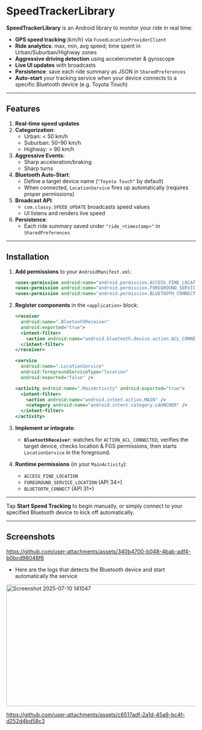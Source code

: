 # SpeedTrackerLibrary

**SpeedTrackerLibrary** is an Android library to monitor your ride in real time:

-  **GPS speed tracking** (km/h) via `FusedLocationProviderClient`
-  **Ride analytics**: max, min, avg speed; time spent in Urban/Suburban/Highway zones
-  **Aggressive driving detection** using accelerometer & gyroscope
-  **Live UI updates** with broadcasts
-  **Persistence**: save each ride summary as JSON in `SharedPreferences`
-  **Auto‑start** your tracking service when your device connects to a specific Bluetooth device (e.g. Toyota Touch)

---

## Features

1. **Real‑time speed updates**
2. **Categorization**:
   - Urban: < 50 km/h
   - Suburban: 50–90 km/h
   - Highway: > 90 km/h
3. **Aggressive Events**:
   - Sharp acceleration/braking
   - Sharp turns
4. **Bluetooth Auto‑Start**:
   - Define a target device name (`"Toyota Touch"` by default)
   - When connected, `LocationService` fires up automatically (requires proper permissions)
5. **Broadcast API**:
   - `com.classy.SPEED_UPDATE` broadcasts speed values
   - UI listens and renders live speed
6. **Persistence**:
   - Each ride summary saved under `"ride_<timestamp>"` in `SharedPreferences`

---

## Installation

1. **Add permissions** to your `AndroidManifest.xml`:

   ```xml
   <uses-permission android:name="android.permission.ACCESS_FINE_LOCATION"/>
   <uses-permission android:name="android.permission.FOREGROUND_SERVICE_LOCATION"/>
   <uses-permission android:name="android.permission.BLUETOOTH_CONNECT"/>
   ```

2. **Register components** in the `<application>` block:

   ```xml
   <receiver
     android:name=".BluetoothReceiver"
     android:exported="true">
     <intent-filter>
       <action android:name="android.bluetooth.device.action.ACL_CONNECTED"/>
     </intent-filter>
   </receiver>

   <service
     android:name=".LocationService"
     android:foregroundServiceType="location"
     android:exported="false" />

   <activity android:name=".MainActivity" android:exported="true">
     <intent-filter>
       <action android:name="android.intent.action.MAIN" />
       <category android:name="android.intent.category.LAUNCHER" />
     </intent-filter>
   </activity>
   ```

3. **Implement or integrate**:

   - **`BluetoothReceiver`**: watches for `ACTION_ACL_CONNECTED`, verifies the target device, checks location & FGS permissions, then starts `LocationService` in the foreground.

4. **Runtime permissions** (in your `MainActivity`):

   - `ACCESS_FINE_LOCATION`
   - `FOREGROUND_SERVICE_LOCATION` (API 34+)
   - `BLUETOOTH_CONNECT` (API 31+)

---

Tap **Start Speed Tracking** to begin manually, or simply connect to your specified Bluetooth device to kick off automatically.

---
## Screenshots
https://github.com/user-attachments/assets/340b4700-b048-4bab-adf4-b0bcd98048f6

- Here are the logs that detects the Bluetooth device and start automatically the service
<img width="1882" height="323" alt="Screenshot 2025-07-10 141047" src="https://github.com/user-attachments/assets/db323fc8-122a-4170-bf5f-dd42c9c679ce" />

https://github.com/user-attachments/assets/c6517adf-2a1d-45a9-bc4f-d252d4bd58c3




